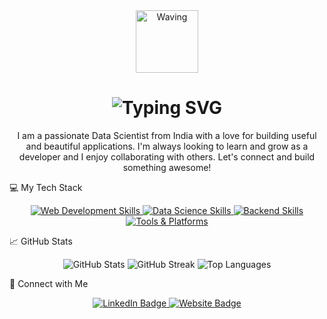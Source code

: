 <div align="center">
<img src="https://user-images.githubusercontent.com/74038190/229202350-f80e643a-f126-4076-a077-3e5f187a5509.gif" width="100px" alt="Waving" />
<h1>
<img src="https://readme-typing-svg.demolab.com?font=Fira+Code&pause=1000&color=F7F7F7&center=true&width=450&lines=Hello+there%2C+I'm+Anush+S+Jathan!;Data+Scientist;Data+Analyst;AI+Enthusiast" alt="Typing SVG" />
</h1>
<p>I am a passionate Data Scientist from India with a love for building useful and beautiful applications. I'm always looking to learn and grow as a developer and I enjoy collaborating with others. Let's connect and build something awesome!</p>
</div>

💻 My Tech Stack
<p align="center">
<!-- Frontend & Styling -->
<a href="https://skillicons.dev" target="_blank">
<img src="https://skillicons.dev/icons?i=html,css,js,tailwind" alt="Web Development Skills" />
</a>

<!-- Data Science -->

<a href="https://skillicons.dev" target="_blank">
<img src="https://skillicons.dev/icons?i=python,r,numpy,pandas,scikitlearn,powerbi,tableau" alt="Data Science Skills" />
</a>

<!-- Backend -->

<a href="https://skillicons.dev" target="_blank">
<img src="https://skillicons.dev/icons?i=flask,django" alt="Backend Skills" />
</a>

<!-- Tools & Platforms -->

<a href="https://skillicons.dev" target="_blank">
<img src="https://skillicons.dev/icons?i=git,github,vscode,netlify" alt="Tools & Platforms" />
</a>
</p>

📈 GitHub Stats
<p align="center">
<img src="https://github-readme-stats.vercel.app/api?username=NeoASJ&show_icons=true&theme=tokyonight&hide_border=true&count_private=true" alt="GitHub Stats" />
<img src="https://github-readme-streak-stats.herokuapp.com/?user=NeoASJ&theme=tokyonight&hide_border=true" alt="GitHub Streak" />
<img src="https://github-readme-stats.vercel.app/api/top-langs/?username=NeoASJ&layout=compact&theme=tokyonight&hide_border=true" alt="Top Languages" />
</p>

🔗 Connect with Me
<p align="center">
<a href="https://www.linkedin.com/in/anush-s-jathan" target="_blank">
<img src="https://img.shields.io/badge/LinkedIn-0077B5?style=for-the-badge&logo=linkedin&logoColor=white" alt="LinkedIn Badge" />
</a>
<a href="https://neaasj.netlify.app" target="_blank">
<img src="https://img.shields.io/badge/Website-FF5733?style=for-the-badge&logo=google-chrome&logoColor=white" alt="Website Badge" />
</a>
</p>
